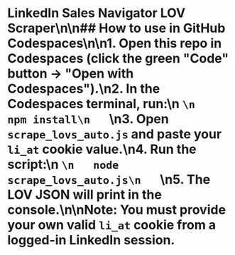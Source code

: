 # LinkedIn Sales Navigator LOV Scraper\n\n## How to use in GitHub Codespaces\n\n1. Open this repo in Codespaces (click the green "Code" button → "Open with Codespaces").\n2. In the Codespaces terminal, run:\n   ```\n   npm install\n   ```\n3. Open `scrape_lovs_auto.js` and paste your `li_at` cookie value.\n4. Run the script:\n   ```\n   node scrape_lovs_auto.js\n   ```\n5. The LOV JSON will print in the console.\n\n**Note:** You must provide your own valid `li_at` cookie from a logged-in LinkedIn session.
